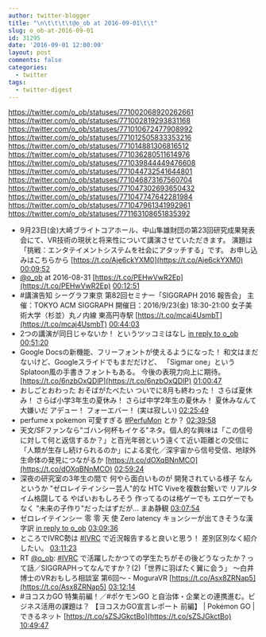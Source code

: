 ```yaml
---
author: twitter-blogger
title: "\n\t\t\t\t@o_ob at 2016-09-01\t\t"
slug: o_ob-at-2016-09-01
id: 31295
date: '2016-09-01 12:00:00'
layout: post
comments: false
categories:
  - twitter
tags:
  - twitter-digest
---
```


https://twitter.com/o_ob/statuses/771002068920262661 https://twitter.com/o_ob/statuses/771002819293831168 https://twitter.com/o_ob/statuses/771010672477908992 https://twitter.com/o_ob/statuses/771012505833353216 https://twitter.com/o_ob/statuses/771014881306816512 https://twitter.com/o_ob/statuses/771036280511614976 https://twitter.com/o_ob/statuses/771039844449476608 https://twitter.com/o_ob/statuses/771044732541644801 https://twitter.com/o_ob/statuses/771046873167560704 https://twitter.com/o_ob/statuses/771047302693650432 https://twitter.com/o_ob/statuses/771047747642281984 https://twitter.com/o_ob/statuses/771047961341992961 https://twitter.com/o_ob/statuses/771163108651835392  

*   9月23日(金)大崎ブライトコアホール、中山隼雄財団の第23回研究成果発表会にて、VR技術の現状と将来性について講演させていただきます。 演題は「挑戦：エンタテイメントシステムを社会にアタッチする」です。 お申し込みはこちらから [https://t.co/Aje6ckYXM0](https://t.co/Aje6ckYXM0) [00:09:52](https://twitter.com/o_ob/statuses/771002068920262661)
*   [@o_ob](https://twitter.com/o_ob) at 2016-08-31 [https://t.co/PEHwVwR2Ep](https://t.co/PEHwVwR2Ep) [00:12:51](https://twitter.com/o_ob/statuses/771002819293831168)
*   #講演告知 シーグラフ東京 第82回セミナー「SIGGRAPH 2016 報告会」 主催：TOKYO ACM SIGGRAPH 開催日：2016/9/23(金) 18:30-21:00 女子美術大学（杉並）丸ノ内線 東高円寺駅 [https://t.co/mcaj4UsmbT](https://t.co/mcaj4UsmbT) [00:44:03](https://twitter.com/o_ob/statuses/771010672477908992)
*   2つの講演が同日じゃないか！ というツッコミはなし [in reply to o_ob](https://twitter.com/o_ob/statuses/771010672477908992) [00:51:20](https://twitter.com/o_ob/statuses/771012505833353216)
*   Google Docsの新機能、フリーフォントが使えるようになった！ 和文はまだないけど、Googleスライドでもまだだけど、 「Sigmar one」というSplatoon風の手書きフォントもある。 今後の表現力向上に期待。 [https://t.co/6nzbOxQDlP](https://t.co/6nzbOxQDlP) [01:00:47](https://twitter.com/o_ob/statuses/771014881306816512)
*   おしごとおわった おそばがたべたい ついでに8月も終わった！ さらば夏休み！ さらば小学3年生の夏休み！ さらば中学2年生の夏休み！ 夏休みなんて大嫌いだ アデュー！ フォーエバー！ (実は寂しい) [02:25:49](https://twitter.com/o_ob/statuses/771036280511614976)
*   perfume x pokemon 可愛すぎる [#PerfuMon](https://twitter.com/search?q=%23PerfuMon&src=hash) とか？ [02:39:58](https://twitter.com/o_ob/statuses/771039844449476608)
*   天文/SFファンなら"ゴハン何杯もイケる"ネタ。個人的な興味は「この信号に対して何と返信するか？」と百光年弱という遠くて近い距離との交信に「人類が生存し続けられるのか」による変化／深宇宙から信号受信、地球外生命体の発見につながるか [https://t.co/dOXqBNnMCO](https://t.co/dOXqBNnMCO) [02:59:24](https://twitter.com/o_ob/statuses/771044732541644801)
*   深夜の研究室の3年生の間で 何やら面白いものが 開発されている様子 なんというか "ゼロレイテインシー芸人"的な HTC Viveを複数台繋いで リアルタイム格闘してる やばいおもしろそう 作ってるのは格ゲーでも エロゲーでもなく "未来の子作り"だったはずだが… まあ静観 [03:07:54](https://twitter.com/o_ob/statuses/771046873167560704)
*   ゼロレイテインシー 零 零 天 使 Zero latency キョンシーが出てきそうな漢字訳 [in reply to o_ob](https://twitter.com/o_ob/statuses/771046873167560704) [03:09:36](https://twitter.com/o_ob/statuses/771047302693650432)
*   ところでIVRC勢は [#IVRC](https://twitter.com/search?q=%23IVRC&src=hash) で近況報告すると良いと思う！ 差別区別なく紹介したい。 [03:11:23](https://twitter.com/o_ob/statuses/771047747642281984)
*   RT [@o_ob](https://twitter.com/o_ob): [#IVRC](https://twitter.com/search?q=%23IVRC&src=hash) で活躍したかつての学生たちがその後どうなったか？って話／SIGGRAPHってなんですか？(2)「世界に羽ばたく翼に会う」 ～白井博士のVRおもしろ相談室 第6回～ - MoguraVR [https://t.co/Asx8ZRNap5](https://t.co/Asx8ZRNap5) [03:12:14](https://twitter.com/o_ob/statuses/771047961341992961)
*   #ヨコスカGO 特集前編！／#ポケモンGO と自治体・企業との連携進む。ビジネス活用の課題は？ 【ヨコスカGO宣言レポート 前編】 | Pokémon GO | できるネット [https://t.co/sZSJGkctBo](https://t.co/sZSJGkctBo) [10:49:47](https://twitter.com/o_ob/statuses/771163108651835392)